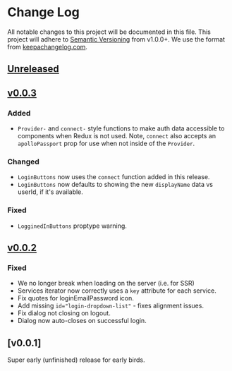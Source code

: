 # Change Log
All notable changes to this project will be documented in this file.
This project will adhere to [Semantic Versioning](http://semver.org/) from v1.0.0+.
We use the format from [keepachangelog.com](keepachangelog.com).

## [Unreleased]

## [v0.0.3]
### Added
* `Provider-` and `connect-` style functions to make auth data accessible to
  components when Redux is not used.  Note, `connect` also accepts an
  `apolloPassport` prop for use when not inside of the `Provider`.

### Changed
* `LoginButtons` now uses the `connect` function added in this release.
* `LoginButtons` now defaults to showing the new `displayName` data vs
  userId, if it's available.

### Fixed
* `LogginedInButtons` proptype warning.

## [v0.0.2]
### Fixed
* We no longer break when loading on the server (i.e. for SSR)
* Services iterator now correctly uses a `key` attribute for each service.
* Fix quotes for loginEmailPassword icon.
* Add missing `id="login-dropdown-list"` - fixes alignment issues.
* Fix dialog not closing on logout.
* Dialog now auto-closes on successful login.

## [v0.0.1]

Super early (unfinished) release for early birds.

[Unreleased]: https://github.com/apollo-passport/react/compare/master...devel
[v0.0.3]: https://github.com/apollo-passport/react/compare/v0.0.2...v0.0.3
[v0.0.2]: https://github.com/apollo-passport/react/compare/v0.0.1...v0.0.2
